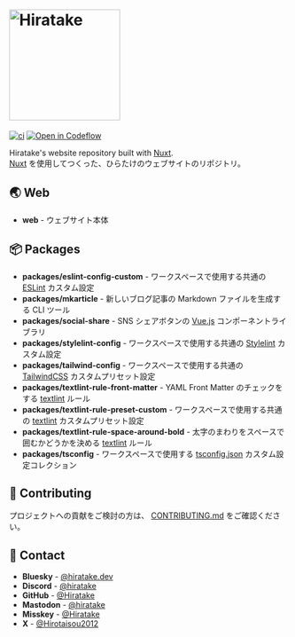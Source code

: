 <h1>
  <a href="https://hiratake.dev">
    <picture>
      <source media="(prefers-color-scheme: dark)" srcset="https://github-production-user-asset-6210df.s3.amazonaws.com/23224932/250346490-14357fb1-a0b5-4af7-85b0-1de7eab311bd.svg" sizes="(max-width:200px) 100vw, 200px" />
      <source media="(prefers-color-scheme: light)" srcset="https://github-production-user-asset-6210df.s3.amazonaws.com/23224932/250346471-47f036a3-9b03-49fe-bbea-7d6d8425142b.svg" sizes="(max-width:200px) 100vw, 200px" />
      <img alt="Hiratake" src="https://github-production-user-asset-6210df.s3.amazonaws.com/23224932/250346471-47f036a3-9b03-49fe-bbea-7d6d8425142b.svg" width="200" />
    </picture>
  </a>
</h1>

[![ci](https://github.com/Hiratake/hiratake-web/actions/workflows/ci.yaml/badge.svg)](https://github.com/Hiratake/hiratake-web/actions/workflows/ci.yaml)
[![Open in Codeflow](https://developer.stackblitz.com/img/start_pr_dark_small.svg)](https:///pr.new/Hiratake/hiratake-web)

Hiratake's website repository built with [Nuxt](https://nuxt.com/).  
[Nuxt](https://nuxt.com/) を使用してつくった、ひらたけのウェブサイトのリポジトリ。

## 🌏 Web

- **web** - ウェブサイト本体

## 📦 Packages

- **packages/eslint-config-custom** - ワークスペースで使用する共通の [ESLint](https://eslint.org/) カスタム設定
- **packages/mkarticle** - 新しいブログ記事の Markdown ファイルを生成する CLI ツール
- **packages/social-share** - SNS シェアボタンの [Vue.js](https://ja.vuejs.org/) コンポーネントライブラリ
- **packages/stylelint-config** - ワークスペースで使用する共通の [Stylelint](https://stylelint.io/) カスタム設定
- **packages/tailwind-config** - ワークスペースで使用する共通の [TailwindCSS](https://tailwindcss.com/) カスタムプリセット設定
- **packages/textlint-rule-front-matter** - YAML Front Matter のチェックをする [textlint](https://textlint.github.io/) ルール
- **packages/textlint-rule-preset-custom** - ワークスペースで使用する共通の [textlint](https://textlint.github.io/) カスタムプリセット設定
- **packages/textlint-rule-space-around-bold** - 太字のまわりをスペースで囲むかどうかを決める [textlint](https://textlint.github.io/) ルール
- **packages/tsconfig** - ワークスペースで使用する [tsconfig.json](https://www.typescriptlang.org/docs/handbook/tsconfig-json.html) カスタム設定コレクション

## 🌟 Contributing

プロジェクトへの貢献をご検討の方は、 [CONTRIBUTING.md](.github/CONTRIBUTING.md) をご確認ください。

## 💌 Contact

- **Bluesky** - [@hiratake.dev](https://bsky.app/profile/hiratake.dev)
- **Discord** - [@hiratake](https://discord.com/users/221498004505362433)
- **GitHub** - [@Hiratake](https://github.com/Hiratake)
- **Mastodon** - [@hiratake](https://mozilla.social/@hiratake)
- **Misskey** - [@Hiratake](https://misskey.io/@Hiratake)
- **X** - [@Hirotaisou2012](https://x.com/Hirotaisou2012)
